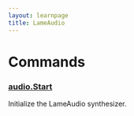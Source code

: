 ```yaml
---
layout: learnpage
title: LameAudio
--- 
```


# Commands

### [audio.Start](audio.Start.html)

Initialize the LameAudio synthesizer.

